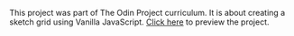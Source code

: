 This project was part of The Odin Project curriculum. It is about creating a sketch grid using Vanilla JavaScript. 
[Click here](https://rawcdn.githack.com/almayssa/etch-a-sketch-project/84cd9609edf6700cac83145165b6e0b3a4ac7881/Etch-a-Sketch.html) to preview the project.
